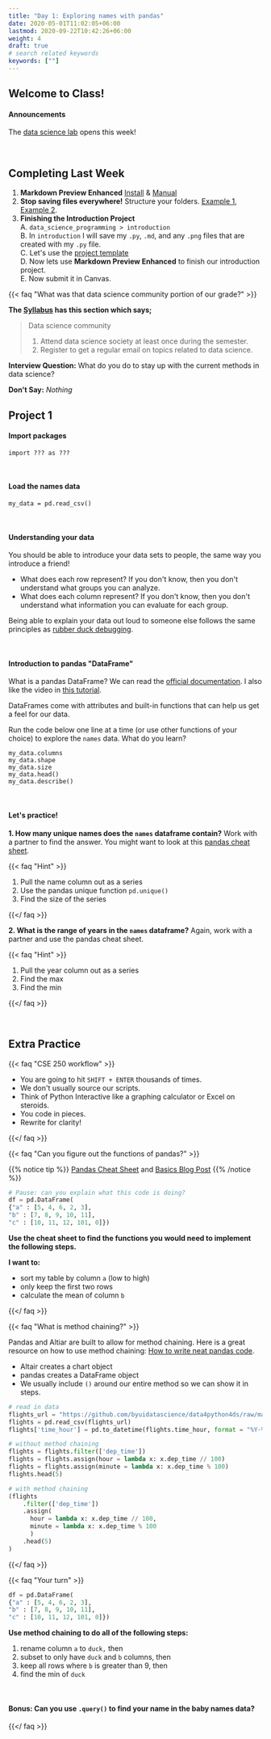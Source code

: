 ```yaml
---
title: "Day 1: Exploring names with pandas"
date: 2020-05-01T11:02:05+06:00
lastmod: 2020-09-22T10:42:26+06:00
weight: 4
draft: true
# search related keywords
keywords: [""]
---
```


## Welcome to Class!

#### Announcements

The [data science lab](https://byuidatascience.github.io/lab/) opens this week!

<br>

## Completing Last Week

1. __Markdown Preview Enhanced__ [Install](https://marketplace.visualstudio.com/items?itemName=shd101wyy.markdown-preview-enhanced) & [Manual](https://shd101wyy.github.io/markdown-preview-enhanced/#/)
2. __Stop saving files everywhere!__ Structure your folders. [Example 1](https://drivendata.github.io/cookiecutter-data-science/), [Example 2](https://github.com/BYUIDSS/blank_project_repository).
3. __Finishing the Introduction Project__    
    A. `data_science_programming > introduction`   
    B. In  `introduction` I will save my `.py`, `.md`, and any `.png` files that are created with my `.py` file.   
    C. Let's use the [project template](../../../template/cse250_project_template.md)     
    D. Now lets use __Markdown Preview Enhanced__ to finish our introduction project.   
    E. Now submit it in Canvas.   

{{< faq "What was that data science community portion of our grade?" >}}

__The [Syllabus](../../course-materials/syllabus) has this section which says;__

> Data science community
> 1. Attend data science society at least once during the semester.
> 2. Register to get a regular email on topics related to data science.

__Interview Question:__  What do you do to stay up with the current methods in data science?

__Don't Say:__ _Nothing_

## Project 1

#### Import packages

```
import ??? as ???
```

<br>

#### Load the names data

```
my_data = pd.read_csv()
```

<br>

#### Understanding your data

You should be able to introduce your data sets to people, the same way you introduce a friend!

- What does each row represent? If you don't know, then you don't understand what groups you can analyze.
- What does each column represent? If you don't know, then you don't understand what information you can evaluate for each group.

Being able to explain your data out loud to someone else follows the same principles as [rubber duck debugging](https://rubberduckdebugging.com/).

<br>

#### Introduction to pandas "DataFrame"

What is a pandas DataFrame? We can read the [official documentation](https://pandas.pydata.org/pandas-docs/stable/user_guide/dsintro.html#dataframe). I also like the video in [this tutorial](https://www.datacamp.com/community/tutorials/pandas-tutorial-dataframe-python).

DataFrames come with attributes and built-in functions that can help us get a feel for our data.

Run the code below one line at a time (or use other functions of your choice) to explore the `names` data. What do you learn?

```{python}
my_data.columns
my_data.shape
my_data.size
my_data.head()
my_data.describe()
```
<!---- https://towardsdatascience.com/wrangling-data-with-pandas-27ef828aff01 ----->

<br>

#### Let's practice!

**1. How many unique names does the `names` dataframe contain?** Work with a partner to find the answer. You might want to look at this [pandas cheat sheet](https://pandas.pydata.org/Pandas_Cheat_Sheet.pdf).

{{< faq "Hint" >}}

1. Pull the name column out as a series
1. Use the pandas unique function `pd.unique()`
1. Find the size of the series

{{</ faq >}}

**2. What is the range of years in the `names` dataframe?** Again, work with a partner and use the pandas cheat sheet.

{{< faq "Hint" >}}

1. Pull the year column out as a series
1. Find the max
1. Find the min

{{</ faq >}}


<!-------------------------------------
## Working with Pandas

{{< faq "Loading the names data" >}}

#### Visit the [Project 1 Instructions](../../../projects/project-1) to download the data.

```{python}
#%%
# load packages
import pandas as pd
import altair as alt

#%%
# load data from url
url = "this_is_the_url_to_the_csv_file"
names = pd.read_csv(url)

#%%
# or, you can load data from file
names2 = pd.read_csv("names_year.csv")
```
{{</ faq >}}


{{< faq "Pandas and DataFrames" >}}

#### What is a [Pandas DataFrame](https://pandas.pydata.org/pandas-docs/stable/user_guide/dsintro.html#dataframe)?

DataFrames come with attributes and built-in functions that can help us get a feel for our data.

Run the code below one line at a time (or use other functions of your choice) to explore the `names` data. What do you learn?

```{python}
names.columns
names.shape
names.size
names.head()
names.describe()
```
{{</ faq >}}

## Understanding the power of pandas

{{< faq "What is the data science workflow?" >}}

## The data science workflow

> - __You are going to hit `SHIFT + ENTER` thousands of times.__
> - __We don't usually source our scripts.__
> - __Think of Python Interactive like a [TI-86](https://en.wikipedia.org/wiki/TI-86) or Excel on steroids.__
> - __You code in pieces.__
> - __Rewrite for clarity!__

{{</ faq >}}



{{< faq "Can you figure out the functions of pandas?" >}}

{{% notice tip %}}
[Pandas Cheat Sheet](https://pandas.pydata.org/Pandas_Cheat_Sheet.pdf)
{{% /notice %}}

```python
df = pd.DataFrame(
{"a" : [4 ,5, 6],
"b" : [7, 8, 9],
"c" : [10, 11, 12]})
# Can someone read this code in english?
```


### Use the cheat sheet to find the functions you would need to implement the following steps.

__I want to;__

1. sort my table by column `a` then
1. only use the first 2 rows then
1. calculate the mean of column `b`.

__I want to;__

1. rename column `a` to `duck` then
1. subset to only have `duck` and `b` columns then
1. keep all rows where `b` is less than 9 then
1. find the min of `duck`

{{</ faq >}}


{{< faq "What is method chaining?" >}}

Pandas and Altiar are built to allow for method chaining.  

- Altair is a chart object
- pandas is a DataFrame object
- We usually include `()` around our entire method so we can show it in steps.

```python
flights_url = "https://github.com/byuidatascience/data4python4ds/raw/master/data-raw/flights/flights.csv"
flights = pd.read_csv(flights_url)
flights['time_hour'] = pd.to_datetime(flights.time_hour, format = "%Y-%m-%d %H:%M:%S")

(flights
    .filter(['dep_time'])
    .assign(
      hour = lambda x: x.dep_time // 100,
      minute = lambda x: x.dep_time % 100
      ))
```

```python
url = "https://github.com/byuidatascience/data4python4ds/raw/master/data-raw/mpg/mpg.csv"

mpg = pd.read_csv(url)

chart_loess = (alt.Chart(mpg)
  .encode(
    x = "displ",
    y = "hwy")
  .transform_loess("displ", "hwy")
  .mark_line()
)

chart_loess
```

{{</ faq >}}

----------------------------------------->





<!-----------------------------
{{< faq "How many unique years do we have for our name?" >}}

```
pd.unique(dat.query('name == "John"').year).min()
pd.unique(dat.query('name == "John"').year).max()
pd.unique(dat.query('name == "John"').year).size
```


<iframe src="https://beepmyclock.com/widget/timer" frameborder="0" style="border:0;height:175px;"></iframe>

{{</ faq >}}

{{< faq "Filtering rows of a DataFrame" >}}

#### Make sure to do the project readings!

- [P4DS: 5.2 Filter rows with .query()](https://byuidatascience.github.io/python4ds/transform.html#filter-rows-with-.query)
- [The query method](https://pandas.pydata.org/pandas-docs/stable/user_guide/indexing.html#the-query-method)

{{</ faq >}}
------------------------------------>

<br>





## Extra Practice

{{< faq "CSE 250 workflow" >}}

- You are going to hit `SHIFT + ENTER` thousands of times.
- We don't usually source our scripts.
- Think of Python Interactive like a graphing calculator or Excel on steroids.
- You code in pieces.
- Rewrite for clarity!

{{</ faq >}}


<!----------------------------------
{{< faq "Setup for Project 1" >}}

#### Create the folder and files to get prepared.

- `cse250 > project_1 >`    
    - `names.py`   
    - `names.md`
    - `notes.md`
    - `data.csv` _(just in case the internet is down)_

#### "How should we start each file?"

__I would do this process for every project.__

- **names.py:** Every file starts with the same cells 1) import packages, 2) load data.
- **names.md:** Let's start with the [course template](../../template/cse250_project_template.md)
= **notes.md:** I would copy over the project information and then keep notes on the readings in that section.

{{</ faq >}}



{{< faq "First steps for Project 1" >}}

__Read through the instructions for [Project 1: What's in a name?](../../../projects/introduction/project-1)__

Let's make sure we can read in the data.

```python
#%%
# load packages
import pandas as pd
import altair as alt

#%%
# load data
url = "https://github.com/byuidatascience/data4names/raw/master/data-raw/names_year/names_year.csv"
names = pd.read_csv(url)
```
{{</ faq >}}
------------------------------------>

{{< faq "Can you figure out the functions of pandas?" >}}

{{% notice tip %}}
[Pandas Cheat Sheet](https://pandas.pydata.org/Pandas_Cheat_Sheet.pdf) and [Basics Blog Post](https://towardsdatascience.com/pandas-basics-cheat-sheet-2021-python-for-data-science-8beb76afa85f)
{{% /notice %}}

```python
# Pause: can you explain what this code is doing?
df = pd.DataFrame(
{"a" : [5, 4, 6, 2, 3],
"b" : [7, 8, 9, 10, 11],
"c" : [10, 11, 12, 101, 0]})
```

**Use the cheat sheet to find the functions you would need to implement the following steps.**

__I want to:__

- sort my table by column `a` (low to high)
- only keep the first two rows
- calculate the mean of column `b`

{{</ faq >}}


{{< faq "What is method chaining?" >}}

Pandas and Altiar are built to allow for method chaining. Here is a great resource on how to use method chaining: [How to write neat pandas code](https://pandasninja.com/2019/04/how-to-write-neat-pandas-code/). 

- Altair creates a chart object
- pandas creates a DataFrame object
- We usually include `()` around our entire method so we can show it in steps.

```python
# read in data
flights_url = "https://github.com/byuidatascience/data4python4ds/raw/master/data-raw/flights/flights.csv"
flights = pd.read_csv(flights_url)
flights['time_hour'] = pd.to_datetime(flights.time_hour, format = "%Y-%m-%d %H:%M:%S")

# without method chaining
flights = flights.filter(['dep_time'])
flights = flights.assign(hour = lambda x: x.dep_time // 100)
flights = flights.assign(minute = lambda x: x.dep_time % 100)
flights.head(5)

# with method chaining
(flights
    .filter(['dep_time'])
    .assign(
      hour = lambda x: x.dep_time // 100,
      minute = lambda x: x.dep_time % 100
      )
    .head(5)
)
```
<!----------------
```python
url = "https://github.com/byuidatascience/data4python4ds/raw/master/data-raw/mpg/mpg.csv"

mpg = pd.read_csv(url)

chart_loess = (alt.Chart(mpg)
  .encode(
    x = "displ",
    y = "hwy")
  .transform_loess("displ", "hwy")
  .mark_line()
)

chart_loess
```
-------------------->
{{</ faq >}}

{{< faq "Your turn" >}}

```python
df = pd.DataFrame(
{"a" : [5, 4, 6, 2, 3],
"b" : [7, 8, 9, 10, 11],
"c" : [10, 11, 12, 101, 0]})
```

__Use method chaining to do all of the following steps:__

1. rename column `a` to `duck,` then
1. subset to only have `duck` and `b` columns, then
1. keep all rows where `b` is greater than 9, then
1. find the min of `duck`

<br>

#### Bonus: Can you use `.query()` to find your name in the baby names data?

{{</ faq >}}
















<!----------------------------------------
## Completing Last Week

{{< faq "Trouble with `altair_saver`?" >}}

Let's take 10 minutes and make sure everyone can save an Altair chart. Teach one another!

{{</ faq >}}



{{< faq "Project 0: Final report" >}}

__Stop saving files everywhere!__ Structure your folders the same way for each project.

1. Create a `cse250` folder with another `introduction` folder inside
2. In  `introduction` I will save my `.py`, `.md`, and any `.png` files that are created with my `.py` file  
3. The `.md` can be copy-and-pasted from the [project template](../../../../static/template/cse250_project_template.md)  
4. Now lets use [Markdown Preview Enhanced](https://marketplace.visualstudio.com/items?itemName=shd101wyy.markdown-preview-enhanced) to see the changes to our `.md` report
5. Save the report at a `.pdf` and submit it in Canvas ([Video tutorial](../../../course-materials/markdown) for final reports)

{{</ faq >}}
-------------------------------------------------------------->

<!------------
{{< faq "What was that data science community portion of our grade?" >}}

__The [Syllabus](../../course-materials/syllabus) has this section which says;__

> Data science community
> 1. Attend data science society at least once during the semester.
> 2. Find two data science in Python articles (or blog posts) and lead a discussion in the class.
> 3. Register to get a regular email on topics related to data science.

__Interview Question:__  What do you do to stay up with the current methods in data science?

__Don't Say:__ _Nothing_


### Register for a newsletter

> - https://www.datascienceweekly.org/
> - https://dataelixir.com/ [Archives](https://dataelixir.com/newsletters/)
> - https://tinyletter.com/data-is-plural
> - https://towardsdatascience.com/tagged/tds-letter [sign-up](https://towardsdatascience.com/receive-our-newsletters-681049ffa0cf)

### Find 2 data science in Python articles and lead 2 discussions in class.

> 1. You need at least 3 people in your discussion.
> 2. You should share the discussion article with your group by the second class day of the project. [Google Doc Share](https://docs.google.com/spreadsheets/d/17X_6WNEPOqhJhkEfJFkUF-C3vxbMwrsB865w3mGMxcE/edit?usp=sharing)
> 3. You are expected to __keep the group busy for 10 minutes__ with the article.
>    A. You could find an article that teaches a new Python Pandas or Altair method.     
>    B. You could find a good data ethics or how to find a data science job article and lead a discussion.    
>    C. You could provide questions or activity material before the class.

{{</ faq >}}
------------>

